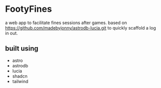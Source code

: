 # FootyFines

a web app to facilitate fines sessions after games.
based on https://github.com/madebyjonny/astrodb-lucia.git to quickly scaffold a log in out. 

## built using 
- astro
- astrodb
- lucia
- shadcn
- tailwind